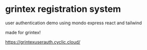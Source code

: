# grintex registration system

user authentication demo using mondo express react and tailwind 

made for grintex!

https://grintexuserauth.cyclic.cloud/
